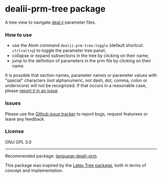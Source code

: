 # dealii-prm-tree package
A tree view to navigate [deal.ii](https://www.dealii.org/) parameter files.

### How to use
- use the Atom command ```dealii-prm-tree:toggle``` (default shortcut: ```ctrl+alt+p```) to toggle the parameter tree panel;
- collapse or expand subsections in the tree by clicking on their name;
- jump to the definition of parameters in the prm file by clicking on their name.

It is possible that section names, parameter names or parameter values with "special" characters (not alphanumeric, not dash, dot, comma, colon or underscore) will not be recognized. If that occurs in a reasonable case, please [report it in an issue](https://github.com/michelebucelli/dealii-prm-tree/issues).

### Issues
Please use the [Github issue tracker](https://github.com/michelebucelli/dealii-prm-tree/issues) to report bugs, request featurees or leave any feedback.

### License
GNU GPL 3.0

----

Recommended package: [language-dealii-prm](https://atom.io/packages/language-dealii-prm).

This package was inspired by the [Latex Tree package](https://atom.io/packages/latex-tree), both in terms of concept and implementation.
